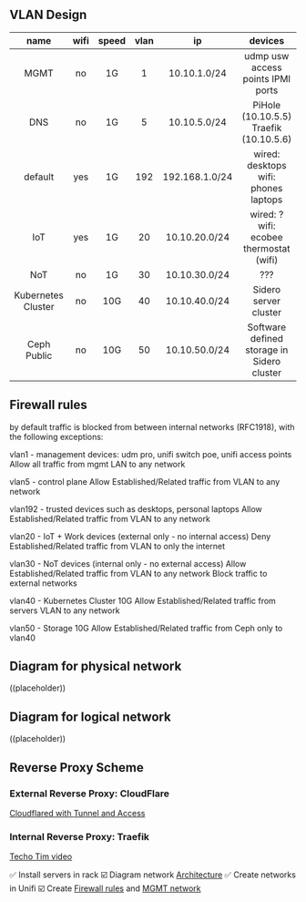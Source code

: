 ## VLAN Design

| name         | wifi | speed | vlan | ip         | devices                                                                                  |
|:------------:|:----:|:----:|:----:|:----------:|:----------------------------------------------------------------------------------------:|
| MGMT          | no   | 1G | 1    | 10.10.1.0/24  | udmp usw access points IPMI ports                                                                   |
| DNS          | no   | 1G | 5    | 10.10.5.0/24  | PiHole (10.10.5.5) Traefik (10.10.5.6)                                                   |
| default         | yes  | 1G | 192   | 192.168.1.0/24 | wired: desktops wifi: phones  laptops                                                             |
| IoT          | yes  | 1G | 20   | 10.10.20.0/24 | wired: ? wifi: ecobee thermostat (wifi) |
| NoT | no   | 1G   | 30 | 10.10.30.0/24 | ???                                                                    |
| Kubernetes Cluster      | no   | 10G | 40   | 10.10.40.0/24 | Sidero server cluster
| Ceph Public | no   | 10G | 50   | 10.10.50.0/24 | Software defined storage in Sidero cluster                                                                    |

## Firewall rules
by default traffic is blocked from between internal networks (RFC1918), with the following exceptions:

vlan1 - management devices: udm pro, unifi switch poe, unifi access points
Allow all traffic from mgmt LAN to any network

vlan5 - control plane
Allow Established/Related traffic from VLAN to any network

vlan192 - trusted devices such as desktops, personal laptops
Allow Established/Related traffic from VLAN to any network

vlan20 - IoT + Work devices (external only - no internal access)
Deny Established/Related traffic from VLAN to only the internet

vlan30 - NoT devices (internal only - no external access)
Allow Established/Related traffic from VLAN to any network
Block traffic to external networks

vlan40 - Kubernetes Cluster 10G
Allow Established/Related traffic from servers VLAN to any network

vlan50 - Storage 10G
Allow Established/Related traffic from Ceph only to vlan40

## Diagram for physical network

((placeholder))

## Diagram for logical network

((placeholder))

## Reverse Proxy Scheme

### External Reverse Proxy: CloudFlare

[Cloudflared with Tunnel and Access](https://noted.lol/say-goodbye-to-reverse-proxy-and-hello-to-cloudflare-tunnels/)

### Internal Reverse Proxy: Traefik

[Techo Tim video](https://www.youtube.com/watch?v=liV3c9m_OX8&t=524s)

✅ Install servers in rack
☑️ Diagram network [Architecture](https://www.microsoft.com/en-us/microsoft-365/business-insights-ideas/resources/tips-for-mapping-your-network-diagram)
✅ Create networks in Unifi
☑️ Create [Firewall rules](https://help.ui.com/hc/en-us/articles/115003173168-UniFi-UDM-USG-Introduction-to-Firewall-Rules#4) and [MGMT network](https://help.ui.com/hc/en-us/articles/115010254227-UniFi-USG-Firewall-How-to-Disable-InterVLAN-Routing#option%203)